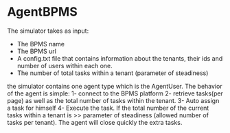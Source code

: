 # AgentBPMS
The simulator takes as input:
- The BPMS name
- The BPMS url
- A config.txt file that contains information about the tenants, their ids and number of users within each one. 
- The number of total tasks within a tenant (parameter of steadiness)

the simulator contains one agent type which is the AgentUser.
The behavior of the agent is simple: 
  1- connect to the BPMS platform
  2- retrieve tasks(per page) as well as the total number of tasks within the tenant.
  3- Auto assign a task for himself 
  4- Execute the task. 
 If the total number of the current tasks within a tenant is >> parameter of steadiness (allowed number of tasks per tenant).
 The agent will close quickly the extra tasks.
